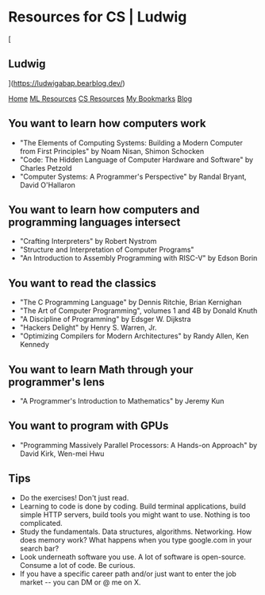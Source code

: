 # Resources for CS | Ludwig
[

Ludwig
------

](https://ludwigabap.bearblog.dev/)

[Home](https://ludwigabap.bearblog.dev/) [ML Resources](https://ludwigabap.bearblog.dev/resources-for-ml) [CS Resources](https://ludwigabap.bearblog.dev/resources-for-cs) [My Bookmarks](https://ludwigabap.bearblog.dev/my-bookmarks) [Blog](https://ludwigabap.bearblog.dev/blog/)

You want to learn how computers work
------------------------------------

*   "The Elements of Computing Systems: Building a Modern Computer from First Principles" by Noam Nisan, Shimon Schocken
*   "Code: The Hidden Language of Computer Hardware and Software" by Charles Petzold
*   "Computer Systems: A Programmer's Perspective" by Randal Bryant, David O'Hallaron

You want to learn how computers and programming languages intersect
-------------------------------------------------------------------

*   "Crafting Interpreters" by Robert Nystrom
*   "Structure and Interpretation of Computer Programs"
*   "An Introduction to Assembly Programming with RISC-V" by Edson Borin

You want to read the classics
-----------------------------

*   "The C Programming Language" by Dennis Ritchie, Brian Kernighan
*   "The Art of Computer Programming", volumes 1 and 4B by Donald Knuth
*   "A Discipline of Programming" by Edsger W. Dijkstra
*   "Hackers Delight" by Henry S. Warren, Jr.
*   "Optimizing Compilers for Modern Architectures" by Randy Allen, Ken Kennedy

You want to learn Math through your programmer's lens
-----------------------------------------------------

*   "A Programmer's Introduction to Mathematics" by Jeremy Kun

You want to program with GPUs
-----------------------------

*   "Programming Massively Parallel Processors: A Hands-on Approach" by David Kirk, Wen-mei Hwu

Tips
----

*   Do the exercises! Don't just read.
*   Learning to code is done by coding. Build terminal applications, build simple HTTP servers, build tools you might want to use. Nothing is too complicated.
*   Study the fundamentals. Data structures, algorithms. Networking. How does memory work? What happens when you type google.com in your search bar?
*   Look underneath software you use. A lot of software is open-source. Consume a lot of code. Be curious.
*   If you have a specific career path and/or just want to enter the job market -- you can DM or @ me on X.